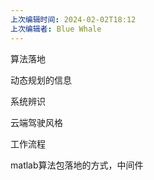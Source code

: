 ```yaml
---
上次编辑时间: 2024-02-02T18:12
上次编辑者: Blue Whale
---
```

算法落地

动态规划的信息

系统辨识

云端驾驶风格

工作流程

matlab算法包落地的方式，中间件